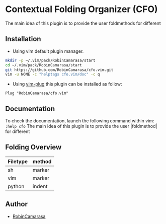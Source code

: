 # Contextual Folding Organizer (CFO)

The main idea of this plugin is to provide the user foldmethods for different

## Installation

- Using vim default plugin manager.

```bash
mkdir -p ~/.vim/pack/RobinCamarasa/start
cd ~/.vim/pack/RobinCamarasa/start
git https://github.com/RobinCamarasa/cfo.vim.git
vim -u NONE -c "helptags cfo.vim/doc" -c q
```

- Using [vim-plug](https://github.com/junegunn/vim-plug) this plugin can be installed as follow:

```vimscript
Plug "RobinCamarasa/cfo.vim"
```

## Documentation

To check the documentation, launch the following command within vim: `:help cfo`
The main idea of this plugin is to provide the user |foldmethod| for different

## Folding Overview

|Filetype|method|
|---|---|
|sh|marker|
|vim|marker|
|python|indent|

## Author

- [RobinCamarasa](https://github.com/RobinCamarasa)
